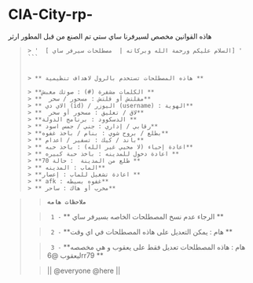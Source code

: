 # CIA-City-rp-
هاذه القوانين مخصص لسيرفرنا ساي ستي تم الصنع من قبل المطور ارثر
>  ```xl
> > '  [ السلام عليكم ورحمة الله وبركاته |  مصطلحات سيرفر ساي] ' ```
> 
> 
> > ** هاذه المصطلحات تستخدم بالرول لاهداف تنظيمية **
> 
> > **الكلمات مشفرة (#) : صوتك مغبش **
> > **  مقلتش أو قلتش : مسحور / سحر**
> > ** الاي دي (id) / اليوزر (username) : الهوية**
> > **  لاق / تعليق : مسحور أو سحر**
> > **الدسكوود : برنامج الدولة **
> > ** رقابي / إداري : جني / جمس اسود**
> > **بطلع / بروح شوي : بنام / باخذ غفوه**
> > ** باند / كيك : تسفير / اعدام**
> > ** اعادة إحياء (لا محيي غير الله) : باخذ حبه**
> > ** اعادة دخول للمدينه : باخذ حبة كبيره **
> > **طلع من المدينة  : حالة 70 **
> > ** الماب : المدينه**
> > **اعادة تشغيل للماب : إعصار **
> > ** afk : غفوه بسيطه**
> > ** مخرب أو هاك : ساحر**

> 
> > **`ملاحظات هامه`**
>  
> > ` 1 -`    **  الرجاء عدم نسخ المصطلحات الخاصه بسيرفر ساي **
> 
> > ` 2 -`    **هام :  يمكن التعديل على هاذه المصطلحات في اي وقت **
> 
> > ` 3 -`    **هام :  هاذه المصطلحات تعديل فقط على يعقوب و هي مخصصه ليعقوب @6rr79 **
> 
> > || @everyone @here ||
